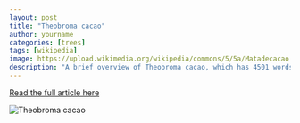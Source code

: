 ```yaml
---
layout: post
title: "Theobroma cacao"
author: yourname
categories: [trees]
tags: [wikipedia]
image: https://upload.wikimedia.org/wikipedia/commons/5/5a/Matadecacao.jpg
description: "A brief overview of Theobroma cacao, which has 4501 words."
---
```


[Read the full article here](https://en.wikipedia.org/wiki/Theobroma_cacao)

![Theobroma cacao](https://upload.wikimedia.org/wikipedia/commons/5/5a/Matadecacao.jpg)